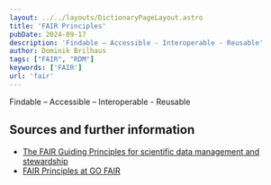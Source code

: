```yaml
---
layout: ../../layouts/DictionaryPageLayout.astro
title: 'FAIR Principles'
pubDate: 2024-09-17
description: 'Findable – Accessible - Interoperable - Reusable'
author: Dominik Brilhaus
tags: ["FAIR", "RDM"]
keywords: ['FAIR']
url: 'fair'
---
```


Findable – Accessible – Interoperable - Reusable

## Sources and further information

- [The FAIR Guiding Principles for scientific data management and stewardship](https://doi.org/10.1038/sdata.2016.18)
- [FAIR Principles at GO FAIR](https://www.go-fair.org/fair-principles/)